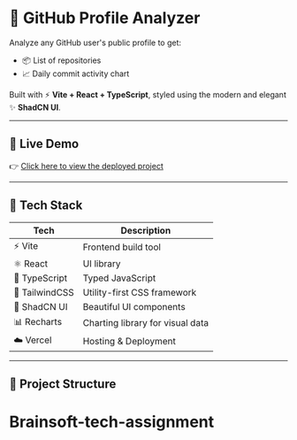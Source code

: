 # 🧠 GitHub Profile Analyzer

Analyze any GitHub user's public profile to get:
- 📦 List of repositories
- 📈 Daily commit activity chart

Built with ⚡ **Vite + React + TypeScript**, styled using the modern and elegant ✨ **ShadCN UI**.

---

## 🚀 Live Demo

👉 [Click here to view the deployed project](https://brainsoft-tech-assignment.vercel.app)

---

## 🔧 Tech Stack

| Tech           | Description                      |
|----------------|----------------------------------|
| ⚡ Vite         | Frontend build tool              |
| ⚛️ React        | UI library                       |
| 💬 TypeScript   | Typed JavaScript                 |
| 💅 TailwindCSS  | Utility-first CSS framework      |
| 💎 ShadCN UI    | Beautiful UI components          |
| 📊 Recharts     | Charting library for visual data |
| ☁️ Vercel       | Hosting & Deployment             |

---

## 📁 Project Structure

# Brainsoft-tech-assignment
